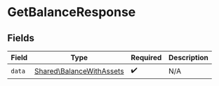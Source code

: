 # GetBalanceResponse


## Fields

| Field                                                                | Type                                                                 | Required                                                             | Description                                                          |
| -------------------------------------------------------------------- | -------------------------------------------------------------------- | -------------------------------------------------------------------- | -------------------------------------------------------------------- |
| `data`                                                               | [Shared\BalanceWithAssets](../../Models/Shared/BalanceWithAssets.md) | :heavy_check_mark:                                                   | N/A                                                                  |